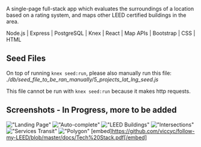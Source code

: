 A single-page full-stack app which evaluates the surroundings of a location based on a rating system, and maps other LEED certified buildings in the area. 

Node.js | Express | PostgreSQL | Knex | React | Map APIs | Bootstrap | CSS | HTML

## Seed Files

On top of running `knex seed:run`, please also manually run this file: *./db/seed_file_to_be_ran_manually/5_projects_lat_lng_seed.js*

This file cannot be run with `knex seed:run` because it makes http requests. 

## Screenshots - In Progress, more to be added

!["Landing Page"](https://github.com/viccyc/follow-my-LEED/blob/master/docs/Landing%20page.png)
!["Auto-complete"](https://github.com/viccyc/follow-my-LEED/blob/master/docs/Auto-complete.png)
!["LEED Buildings"](https://github.com/viccyc/follow-my-LEED/blob/master/docs/LEED%20buildings.png)
!["Intersections"](https://github.com/viccyc/follow-my-LEED/blob/master/docs/Intersections.png)
!["Services Transit"](https://github.com/viccyc/follow-my-LEED/blob/master/docs/Services%20and%20transit.png)
!["Polygon"](https://github.com/viccyc/follow-my-LEED/blob/master/docs/Polygon.png)
[embed]https://github.com/viccyc/follow-my-LEED/blob/master/docs/Tech%20Stack.pdf[/embed]
